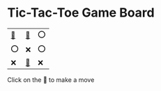 # Tic-Tac-Toe Game Board
|   |   |   |
|---|---|---|
|[🔎](OEOOXOXXX.md) |[🔎](XOOOXOXEX.md) |⭕ |
|⭕ |❌ |⭕ |
|❌ |[🔎](XEOOXOXOX.md) |❌ |

Click on the 🔎 to make a move